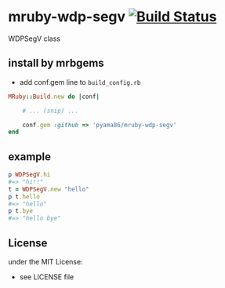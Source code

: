 # mruby-wdp-segv   [![Build Status](https://travis-ci.org/pyama86/mruby-wdp-segv.svg?branch=master)](https://travis-ci.org/pyama86/mruby-wdp-segv)
WDPSegV class
## install by mrbgems
- add conf.gem line to `build_config.rb`

```ruby
MRuby::Build.new do |conf|

    # ... (snip) ...

    conf.gem :github => 'pyama86/mruby-wdp-segv'
end
```
## example
```ruby
p WDPSegV.hi
#=> "hi!!"
t = WDPSegV.new "hello"
p t.hello
#=> "hello"
p t.bye
#=> "hello bye"
```

## License
under the MIT License:
- see LICENSE file

